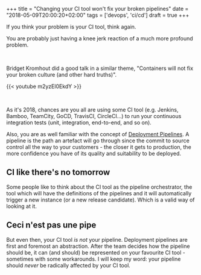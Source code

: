 +++
title = "Changing your CI tool won't fix your broken pipelines"
date = "2018-05-09T20:00:20+02:00"
tags = ['devops', 'ci/cd']
draft = true
+++

If you think your problem is your CI tool, think again.

You are probably just having a knee jerk reaction of a much more profound problem.<!--more-->

<br/>

Bridget Kromhout did a good talk in a similar theme, "Containers will not fix your broken culture (and other hard truths)".

{{< youtube m2yzEl0EkdY >}}

<br/>

As it's 2018, chances are you all are using some CI tool (e.g. Jenkins, Bamboo, TeamCity, GoCD, TravisCI, CircleCI...) to run your continuous integration tests (unit, integration, end-to-end, and so on).

Also, you are as well familiar with the concept of [Deployment Pipelines](https://martinfowler.com/bliki/DeploymentPipeline.html). A pipeline is the path an artefact will go through since the commit to source control all the way to your customers - the closer it gets to production, the more confidence you have of its quality and suitability to be deployed.

## CI like there's no tomorrow

Some people like to think about the CI tool as the pipeline orchestrator, the tool which will have the definitions of the pipelines and it will automatically trigger a new instance (or a new release candidate). Which is a valid way of looking at it. 



## Ceci n'est pas une pipe

But even then, your CI tool _is not_ your pipeline. Deployment pipelines are first and foremost an abstraction. After the team decides how the pipeline should be, it can (and should) be represented on your favourite CI tool - sometimes with some workarounds. I will keep my word: your pipeline should _never_ be radically affected by your CI tool.
